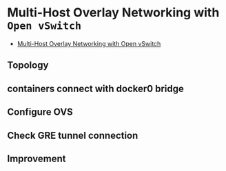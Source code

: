 # Multi-Host Overlay Networking with `Open vSwitch`

* [Multi-Host Overlay Networking with Open vSwitch](https://docker-k8s-lab.readthedocs.io/en/latest/docker/docker-ovs.html)

## Topology

## containers connect with docker0 bridge

## Configure OVS

## Check GRE tunnel connection

## Improvement
